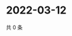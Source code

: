 # 2022-03-12

共 0 条

<!-- BEGIN WEIBO -->
<!-- 最后更新时间 Sat Mar 12 2022 06:15:35 GMT+0800 (China Standard Time) -->

<!-- END WEIBO -->
